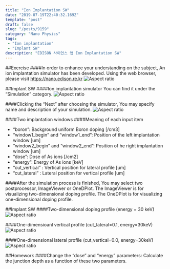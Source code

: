 ```yaml
---
title: "Ion Implantation SW"
date: "2019-07-19T22:40:32.169Z"
template: "post"
draft: false
slug: "/posts/9159"
category: "Nano Physics"
tags: 
 - "Ion implantation"
 - "Implant SW"
description: "EDISON 사이언스 앱 Ion Implantation SW"
---
```

##Exercise
####In order to enhance your understanding on the subject,
An ion implantation simulator has been developed. Using the web browser, please visit https://nano.edison.re.kr
![Aspect ratio](/media/POST/9159/0.jpg)


##Implant SW
####Ion implantation simulator
You can find it under the “Simulation” category.
![Aspect ratio](/media/POST/9159/1.jpg)

####Clicking the “Next” after choosing the simulator,
You may specify name and description of your simulation.
![Aspect ratio](/media/POST/9159/2.jpg)

 
####Two implantation windows
####Meaning of each input item
- “boron”: Background uniform Boron doping [/cm3]
- “window1_begin” and “window1_end”: Position of the left implantation window [um]
- “window2_begin” and “window2_end”: Position of he right implantation window [um]
- “dose”: Dose of As ions [/cm2]
- “energy”: Energy of As ions [keV]
- “cut_vertical” : Vertical position for lateral profile [um]
- “cut_lateral” : Lateral position for vertical profile [um]


####After the simulation process is finished,
You may select two postprocessor, ImageViewer or OneDPlot. The ImageViewer is for visualizing two-dimensional doping profile. The OneDPlot is for visualizing one-dimensional doping profile.

##Implant SW
####Two-dimensional doping profile (energy = 30 keV)
![Aspect ratio](/media/POST/9159/3.jpg)

####One-dimensioanl vertical profile (cut_lateral=0.1, energy=30keV)
![Aspect ratio](/media/POST/9159/4.jpg)

####One-dimensional lateral profile (cut_vertical=0.0, energy=30keV)
![Aspect ratio](/media/POST/9159/5.jpg)

##Homework
####Change the “dose” and “energy” parameters:
Calculate the junction depth as a function of these two parameters.

